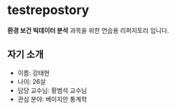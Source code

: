 # testrepostory
**환경 보건 빅데이터 분석** 과목을 위한 연습용 리퍼지토리 입니다.




## 자기 소개
  - 이름: 강태현
  - 나이: 26살
  - 담당 교수님: 황범석 교수님
  - 관심 분야: 베이지안 통계학  
